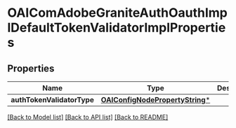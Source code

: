 # OAIComAdobeGraniteAuthOauthImplDefaultTokenValidatorImplProperties

## Properties
Name | Type | Description | Notes
------------ | ------------- | ------------- | -------------
**authTokenValidatorType** | [**OAIConfigNodePropertyString***](OAIConfigNodePropertyString.md) |  | [optional] 

[[Back to Model list]](../README.md#documentation-for-models) [[Back to API list]](../README.md#documentation-for-api-endpoints) [[Back to README]](../README.md)


